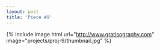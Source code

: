 ```yaml
---
layout: post
title: 'Piece #9'
---
```


{% include image.html url="http://www.gratisography.com" image="projects/proj-9/thumbnail.jpg" %}
